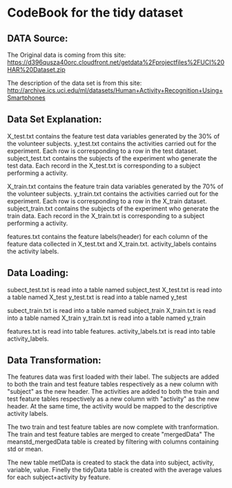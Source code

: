 CodeBook for the tidy dataset
===================================

DATA Source:
---------------
The Original data is coming from this site:
 https://d396qusza40orc.cloudfront.net/getdata%2Fprojectfiles%2FUCI%20HAR%20Dataset.zip

The description of the data set is from this site:
 http://archive.ics.uci.edu/ml/datasets/Human+Activity+Recognition+Using+Smartphones

Data Set Explanation:
-----------------------
X_test.txt contains the feature test data variables generated by the 30% of the volunteer subjects.
y_test.txt contains the activities carried out for the experiment. Each row is corresponding to a row in the test dataset.
subject_test.txt contains the subjects of the experiment who generate the test data. Each record in the X_test.txt
is corresponding to a subject performing a activity.

X_train.txt contains the feature train data variables generated by the 70% of the volunteer subjects.
y_train.txt contains the activities carried out for the experiment. Each row is corresponding to a row in the X_train dataset.
subject_train.txt contains the subjects of the experiment who generate the train data. Each record in the X_train.txt
is corresponding to a subject performing a activity.

features.txt contains the feature labels(header) for each column of the feature data collected in X_test.txt and X_train.txt.
activity_labels contains the activity labels.

Data Loading:
----------------------

subect_test.txt is read into a table named subject_test
X_test.txt is read into a table named X_test
y_test.txt is read into a table named y_test

subect_train.txt is read into a table named subject_train
X_train.txt is read into a table named X_train
y_train.txt is read into a table named y_train

features.txt is read into table features.
activity_labels.txt is read into table activity_labels.

Data Transformation:
----------------------
The features data was first loaded with their label. 
The subjects are added to both the train and test feature tables respectively as a new column with "subject" as the new header.
The activities are added to both the train and test feature tables respectively as a new column with "activity" as the new header. 
At the same time, the activity would be mapped to the descriptive activity labels.

The two train and test feature tables are now complete with tranformation. 
The train and test feature tables are merged to create "mergedData"
The meanstd_mergedData table is created by filtering with columns containing std or mean. 

The new table metlData is created to stack the data into subject, activity, variable, value. 
Finelly the tidyData table is created with the average values for each subject+activity by feature.
 
